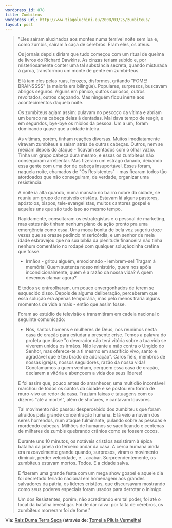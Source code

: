 ```yaml
--- 
wordpress_id: 878
title: Zumbiteus
wordpress_url: http://www.tiagoluchini.eu/2008/03/25/zumbiteus/
layout: post
---
```


<blockquote>"Eles saíram alucinados aos montes numa terrível noite sem lua e, como zumbis, saíram à caça de cérebros. Eram eles, os ateus.

Os jornais depois diriam que tudo começou com um ritual de queima de livros do Richard Dawkins. As cinzas teriam subido e, por misteriosamente conter uma tal substância secreta, quando misturada à garoa, transformou um monte de gente em zumbi-teus.

E lá iam eles pelas ruas, ferozes, disformes, gritando "FOME! BRAINSSSS" (a maioria era bilíngüe). Populares, surpresos, buscavam abrigos seguros. Alguns em pânico, outros curiosos, outros revoltados, outros caçoando. Mas ninguém ficou inerte aos acontecimentos daquela noite.

Os zumbiteus agiam assim: pulavam no pescoço da vítima e abriam um buraco na cabeça delas à dentadas. Mal dava tempo de reagir, e em segundos, bye-bye os miolos da pessoa. Um a um, foram dominando quase que a cidade inteira.

As vítimas, porém, tinham reações diversas. Muitos imediatamente viravam zumbiteus e saíam atrás de outras cabeças. Outros, nem se mexiam depois do ataque - ficavam sentados com o olhar vazio. Tinha um grupo cabeça dura mesmo, e essas os zumbiteus não conseguiram arrebentar. Mas fizeram um estrago danado, deixando essa gente com uma dor de cabeça insuportável. Esses foram, naquela noite, chamados de "Os Resistentes" - mas ficaram todos tão atordoados que não conseguiram, de verdade, organizar uma resistência.

A noite ia alta quando, numa mansão no bairro nobre da cidade, se reuniu um grupo de notáveis cristãos. Estavam lá alguns pastores, apóstolos, bispos, tele-evangelistas, muitos cantores gospel e aqueles uns que são tudo isso ao mesmo tempo.

Rapidamente, consultaram os estrategistas e o pessoal de marketing, mas estes não tinham nenhum plano de ação pronto pra uma emergência como essa. Uma moça bonita de bela voz sugeriu doze vezes que se orasse pedindo misericórdia, e um senhor de meia idade esbravejou que na sua bíblia da plenitude financeira não tinha nenhum comentário no rodapé com qualquer soluçãozinha cretina que fosse.

- Irmãos - gritou alguém, emocionado - lembrem-se! Tragam à memória! Quem sustenta nosso ministério, quem nos apóia incondicionalmente, quem é a razão da nossa vida? A quem devemos clamar agora?

E todos se entreolharam, um pouco envergonhados de terem se esquecido disso. Depois de alguma deliberação, perceberam que essa solução era apenas temporária, mas pelo menos traria alguns momentos de vida a mais - então que assim fosse.

Foram ao estúdio de televisão e transmitiram em cadeia nacional o seguinte comunicado:

- Nós, santos homens e mulheres de Deus, nos reunimos nesta casa de oração para estudar a presente crise. Temos a palavra do profeta que disse "o devorador não terá vitória sobre a tua vida se viverem unidos os irmãos. Não levante a mão contra o Ungido do Senhor, mas oferece-te a ti mesmo em sacrifício vivo, santo e agradável que é teu brado de adoração". Caros fiéis, membros de nossas igrejas, nossos seguidores, razão da nossa vida! Conclamamos a quem venham, cerquem essa casa de oração, declarem a vitória e abençoem a vida dos seus líderes!

E foi assim que, pouco antes do amanhecer, uma multidão incontável marchou de todos os cantos da cidade e se postou em forma de muro-vivo ao redor da casa. Traziam faixas e tatuagens com os dizeres "até a morte!", além de shofares, e cantavam louvores.

Tal movimento não passou despercebido dos zumbiteus que foram atraídos pela grande concentração humana. E lá veio a nuvem dos seres horrendos, num ataque fulminante, pulando sobre as pessoas e mordendo cabeças. Milhões de humanos se sacrificando e centenas de milhares de zumbis quebrando crânios como se fossem cocos.

Durante uns 10 minutos, os notáveis cristãos assistiram à épica batalha da janela do terceiro andar da casa. A cerca humana ainda era razoavelmente grande quando, surpresos, viram o movimento diminuir, perder velocidade, e... acabar. Surpreendentemente, os zumbiteus estavam mortos. Todos. E a cidade salva.

E fizeram uma grande festa com um mega show gospel e aquele dia foi decretado feriado nacional em homenagem aos grandes salvadores da pátria, os líderes cristãos, que discursavam mostrando como seus poderes especiais foram usados para derrotar o inimigo.

Um dos Resistentes, porém, não acreditando em tal poder, foi até o local da batalha investigar. Foi de dar raiva: por falta de cérebros, os zumbiteus morreram foi de fome."</blockquote>
Via: <a href="http://raizdumaterraseca.blogspot.com/2008/03/se-por-falta-de-ateus.html" target="_blank">Raiz Duma Terra Seca</a> (através de: <a href="http://thiagomendanha.blogspot.com/2008/03/zumbiteus.html" target="_blank">Tomei a Pílula Vermelha</a>)
